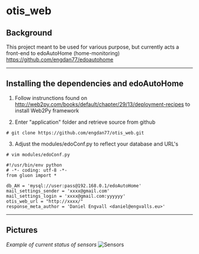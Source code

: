 otis_web
==============


Background
--------------

This project meant to be used for various purpose, but currently acts a front-end to edoAutoHome (home-monitoring)
https://github.com/engdan77/edoautohome


----------------------
Installing the dependencies and edoAutoHome
----------------------

1) Follow instrunctions found on http://web2py.com/books/default/chapter/29/13/deployment-recipes to install Web2Py framework

2) Enter "application" folder and retrieve source from github

```
# git clone https://github.com/engdan77/otis_web.git
```

3) Adjust the modules/edoConf.py to reflect your database and URL's

```
# vim modules/edoConf.py

#!/usr/bin/env python
# -*- coding: utf-8 -*-
from gluon import *

db_AH = 'mysql://user:pass@192.168.0.1/edoAutoHome'
mail_settings_sender = 'xxxx@gmail.com'
mail_settings_login = 'xxxx@gmail.com:yyyyyy'
otis_web_url = "http://xxxx/"
response_meta_author = 'Daniel Engvall <daniel@engvalls.eu>'
```

-------------------------
Pictures
-------------------------
*Example of current status of sensors*
![Sensors](https://github.com/engdan77/edoWeb/blob/master/pics/edoWeb_sensors.png)
